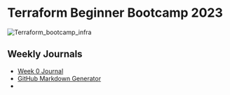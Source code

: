 # Terraform Beginner Bootcamp 2023
![Terraform_bootcamp_infra](https://github.com/luisrivas35/terraform-beginner-bootcamp-2023/assets/43067588/274fcb6f-3de7-47be-a1d1-b5044e8af9a4)
## Weekly Journals
- [Week 0 Journal](journal/week0)
- [GitHub Markdown Generator](https://ecotrust-canada.github.io/markdown-toc/https://ecotrust-canada.github.io/markdown-toc/)
- 
